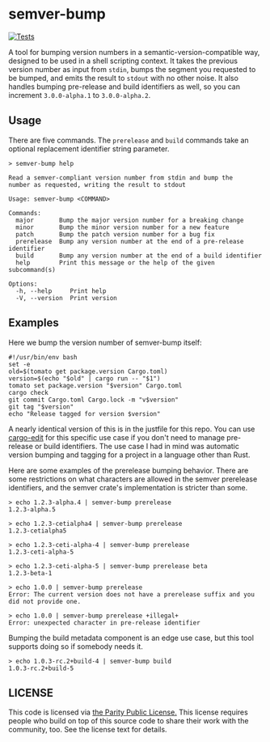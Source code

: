 # semver-bump

[![Tests](https://github.com/ceejbot/semver-bump/actions/workflows/test.yml/badge.svg)](https://github.com/ceejbot/semver-bump/actions/workflows/test.yml)

A tool for bumping version numbers in a semantic-version-compatible way, designed to be used in a shell scripting context. It takes the previous version number as input from `stdin`, bumps the segment you requested to be bumped, and emits the result to `stdout` with no other noise. It also handles bumping pre-release and build identifiers as well, so you can increment `3.0.0-alpha.1` to `3.0.0-alpha.2`.

## Usage

There are five commands. The `prerelease` and `build` commands take an optional replacement identifier string parameter.

```text
> semver-bump help

Read a semver-compliant version number from stdin and bump the
number as requested, writing the result to stdout

Usage: semver-bump <COMMAND>

Commands:
  major       Bump the major version number for a breaking change
  minor       Bump the minor version number for a new feature
  patch       Bump the patch version number for a bug fix
  prerelease  Bump any version number at the end of a pre-release identifier
  build       Bump any version number at the end of a build identifier
  help        Print this message or the help of the given subcommand(s)

Options:
  -h, --help     Print help
  -V, --version  Print version
```

## Examples

Here we bump the version number of semver-bump itself:

```shell
#!/usr/bin/env bash
set -e
old=$(tomato get package.version Cargo.toml)
version=$(echo "$old" | cargo run -- "$1")
tomato set package.version "$version" Cargo.toml
cargo check
git commit Cargo.toml Cargo.lock -m "v$version"
git tag "$version"
echo "Release tagged for version $version"
```

A nearly identical version of this is in the justfile for this repo. You can use [cargo-edit](https://github.com/killercup/cargo-edit?tab=readme-ov-file#cargo-set-version) for this specific use case if you don't need to manage pre-release or build identifiers. The use case I had in mind was automatic version bumping and tagging for a project in a language other than Rust.

Here are some examples of the prerelease bumping behavior. There are some restrictions on what characters are allowed in the semver prerelease identifiers, and the semver crate's implementation is stricter than some.

```shell
> echo 1.2.3-alpha.4 | semver-bump prerelease
1.2.3-alpha.5

> echo 1.2.3-cetialpha4 | semver-bump prerelease
1.2.3-cetialpha5

> echo 1.2.3-ceti-alpha-4 | semver-bump prerelease
1.2.3-ceti-alpha-5

> echo 1.2.3-ceti-alpha-5 | semver-bump prerelease beta
1.2.3-beta-1

> echo 1.0.0 | semver-bump prerelease
Error: The current version does not have a prerelease suffix and you did not provide one.

> echo 1.0.0 | semver-bump prerelease +illegal+
Error: unexpected character in pre-release identifier
```

Bumping the build metadata component is an edge use case, but this tool supports doing so if somebody needs it.

```shell
> echo 1.0.3-rc.2+build-4 | semver-bump build
1.0.3-rc.2+build-5
```

## LICENSE

This code is licensed via [the Parity Public License.](https://paritylicense.com) This license requires people who build on top of this source code to share their work with the community, too. See the license text for details.
